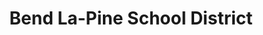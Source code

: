 ---
layout: work
permalink: /project/blp
keyword: work
title: Bend La-Pine School District
logo: /img/blp/blp-logo.png
logo-alt: Bend La-Pine logo
hero: /img/blp/blp-hero.jpg
hero-alt: Teachers leading children in learning about gardening
funding: Bend La-Pine Schools
year: 2015
link: https://www.bend.k12.or.us
link-print: bend.k12.or.us
role-1: Brand Strategist
role-2: UX Designer
role-3: Information Architect
two-1: /img/blp/blp-ipad-2.png
two-1-alt: Bend La-Pine School District on iPad
two-2: /img/blp/blp-ipad-1.png
two-2-alt: Bend La-Pine School District on iPad
bio-1: x-x-x-x-x-x-x-x-.
bio-2: x-x-x-x-x-x-x-x-.
bio-3: x-x-x-x-x-x-x-x-.
three: /img/blp/blp-desktop.png
three-alt: Bend La-Pine School District home page on a desktop
colorClass: blp
---